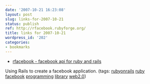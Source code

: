 ```yaml
---
date: '2007-10-21 16:23:08'
layout: post
slug: links-for-2007-10-21
status: publish
ref: http://rfacebook.rubyforge.org/
title: links for 2007-10-21
wordpress_id: '202'
categories:
- bookmarks
---
```




  * [rfacebook - facebook api for ruby and rails](http://rfacebook.rubyforge.org/)




Using Rails to create a facebook application. (tags: [rubyonrails](http://del.icio.us/eob/rubyonrails) [ruby](http://del.icio.us/eob/ruby) [facebook](http://del.icio.us/eob/facebook) [programming](http://del.icio.us/eob/programming) [library](http://del.icio.us/eob/library) [web2.0](http://del.icio.us/eob/web2.0))






